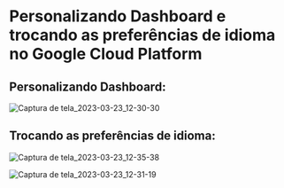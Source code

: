# Personalizando Dashboard e trocando as preferências de idioma no Google Cloud Platform

## Personalizando Dashboard:
![Captura de tela_2023-03-23_12-30-30](https://user-images.githubusercontent.com/47903743/227254394-fb870287-b38e-473f-8d05-4577f60adae0.png)

## Trocando as preferências de idioma:
![Captura de tela_2023-03-23_12-35-38](https://user-images.githubusercontent.com/47903743/227255446-087ae52c-6480-42eb-ba6b-86af7bde99b2.png)

![Captura de tela_2023-03-23_12-31-19](https://user-images.githubusercontent.com/47903743/227254598-a1defb9e-444b-49c6-92e1-7c99c42fc0ee.png)

